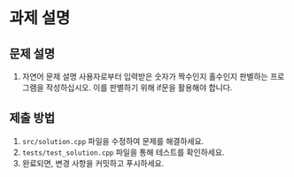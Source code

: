# 과제 설명

## 문제 설명
1. 자연어 문제 설명
사용자로부터 입력받은 숫자가 짝수인지 홀수인지 판별하는 프로그램을 작성하십시오. 이를 판별하기 위해 if문을 활용해야 합니다.

## 제출 방법
1. `src/solution.cpp` 파일을 수정하여 문제를 해결하세요.
2. `tests/test_solution.cpp` 파일을 통해 테스트를 확인하세요.
3. 완료되면, 변경 사항을 커밋하고 푸시하세요.
